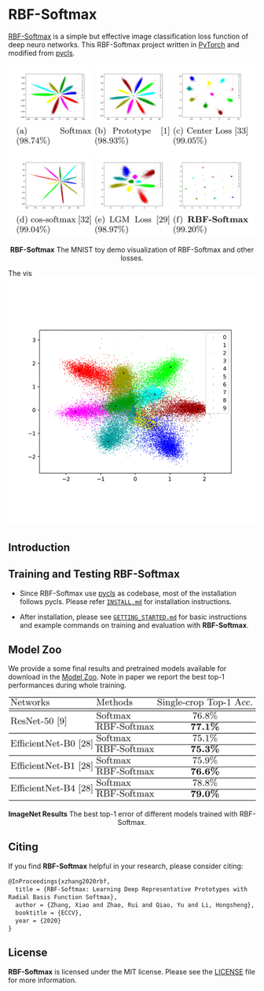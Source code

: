 # RBF-Softmax


[RBF-Softmax](https://www.ecva.net/papers/eccv_2020/papers_ECCV/papers/123710290.pdf) is a simple but effective image classification loss function of deep neuro networks. This RBF-Softmax project written in [PyTorch](https://pytorch.org/) and modified from [pycls](https://github.com/facebookresearch/pycls).


<div align="center">
  <img src="docs/IMGS/vis_comp.png" width="550px" />
  <p align="center"><b>RBF-Softmax</b> The MNIST toy demo visualization of RBF-Softmax and other losses.</p>
</div> 


The vis
![image](docs/IMGS/RBF_Softmax.gif)


## Introduction



## Training and Testing RBF-Softmax

- Since RBF-Softmax use [pycls](https://github.com/facebookresearch/pycls) as codebase, most of the installation follows pycls. Please refer [`INSTALL.md`](docs/INSTALL.md) for installation instructions. 

- After installation, please see [`GETTING_STARTED.md`](docs/GETTING_STARTED.md) for basic instructions and example commands on training and evaluation with **RBF-Softmax**.

## Model Zoo

We provide a some final results and pretrained models available for download in the [Model Zoo](docs/MODEL_ZOO.md). Note in paper we report the best top-1 performances during whole training.

<div align="center">
  <img src="docs/IMGS/imagenet_result.png" width="550px" />
  <p align="center"><b>ImageNet Results</b> The best top-1 error of different models trained with RBF-Softmax.</p>
</div> 


## Citing

If you find **RBF-Softmax** helpful in your research, please consider citing:

```
@InProceedings{xzhang2020rbf,
  title = {RBF-Softmax: Learning Deep Representative Prototypes with Radial Basis Function Softmax},
  author = {Zhang, Xiao and Zhao, Rui and Qiao, Yu and Li, Hongsheng},
  booktitle = {ECCV},
  year = {2020}
}
```

## License

**RBF-Softmax** is licensed under the MIT license. Please see the [LICENSE](LICENSE) file for more information.

